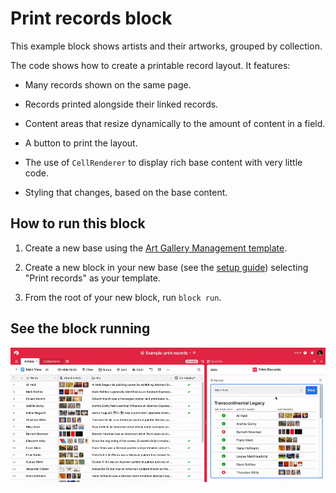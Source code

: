 # Print records block

This example block shows artists and their artworks, grouped by collection.

The code shows how to create a printable record layout. It features:

-   Many records shown on the same page.

-   Records printed alongside their linked records.

-   Content areas that resize dynamically to the amount of content in a field.

-   A button to print the layout.

-   The use of `CellRenderer` to display rich base content with very little code.

-   Styling that changes, based on the base content.

## How to run this block

1. Create a new base using the
   [Art Gallery Management template](https://airtable.com/templates/creative/expAZgezgpfCF8wVH/art-gallery-management).

2. Create a new block in your new base (see the [setup guide](/packages/sdk/docs/setup.md))
   selecting "Print records" as your template.

3. From the root of your new block, run `block run`.

## See the block running

![Seeing a layout of artists and their artworks grouped by collection, printing the layout](media/block.gif)

